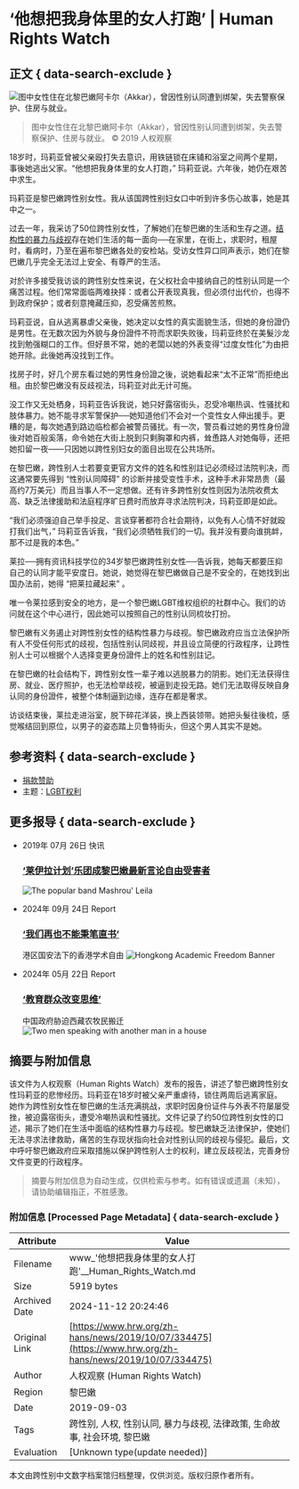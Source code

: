 # ‘他想把我身体里的女人打跑’ | Human Rights Watch

## 正文 { data-search-exclude }


![图中女性住在北黎巴嫩阿卡尔（Akkar），曾因性别认同遭到绑架，失去警察保护、住房与就业。](https://sites/default/files/styles/embed_xxl/public/multimedia_images_2019/201910lgbt_lebanon_transrights.jpg?itok=6ifP7r6-)
> 图中女性住在北黎巴嫩阿卡尔（Akkar），曾因性别认同遭到绑架，失去警察保护、住房与就业。 © 2019 人权观察

18岁时，玛莉亚曾被父亲殴打失去意识，用铁链锁在床铺和浴室之间两个星期，事後她逃出父家。“他想把我身体里的女人打跑，” 玛莉亚说。六年後，她仍在艰苦中求生。

玛莉亚是黎巴嫩跨性别女性。我从该国跨性别妇女口中听到许多伤心故事，她是其中之一。

过去一年，我采访了50位跨性别女性，了解她们在黎巴嫩的生活和生存之道。[结构性的暴力与歧视](https://www.hrw.org/report/2019/09/03/dont-punish-me-who-i-am/systemic-discrimination-against-transgender-women-lebanon)存在她们生活的每一面向──在家里，在街上，求职时，租屋时，看病时，乃至在遍布黎巴嫩各处的安检站。受访女性异口同声表示，她们在黎巴嫩几乎完全无法过上安全、有尊严的生活。

对於许多接受我访谈的跨性别女性来说，在父权社会中接纳自己的性别认同是一个痛苦过程。他们常常面临两难抉择：或者公开表现真我，但必须付出代价，也得不到政府保护；或者刻意掩藏压抑，忍受痛苦煎熬。

玛莉亚说，自从逃离暴虐父亲後，她决定以女性的真实面貌生活，但她的身份證仍是男性。在无数次因为外貌与身份證件不符而求职失败後，玛莉亚终於在美髮沙龙找到勉强糊口的工作。但好景不常，她的老闆以她的外表变得“过度女性化”为由把她开除。此後她再没找到工作。

找房子时，好几个房东看过她的男性身份證之後，说她看起来“太不正常”而拒绝出租。由於黎巴嫩没有反歧视法，玛莉亚对此无计可施。

没工作又无处栖身，玛莉亚告诉我说，她只好露宿街头，忍受冷嘲热讽、性骚扰和肢体暴力。她不能寻求军警保护──她知道他们不会对一个变性女人伸出援手。更糟的是，每次她遇到路边临检都会被警员骚扰。有一次，警员看过她的男性身份證後对她百般奚落，命令她在大街上脱到只剩胸罩和内裤，耸恿路人对她侮辱，还把她扣留一夜——只因她以跨性别妇女的面目出现在公共场所。

在黎巴嫩，跨性别人士若要变更官方文件的姓名和性别註记必须经过法院判决，而这通常要先得到 “性别认同障碍” 的诊断并接受变性手术，这种手术非常昂贵（最高约7万美元）而且当事人不一定想做。还有许多跨性别女性则因为法院收费太高、缺乏法律援助和法庭程序旷日费时而放弃寻求法院判决，玛莉亚即是如此。

“我们必须强迫自己举手投足、言谈穿著都符合社会期待，以免有人心情不好就殴打我们出气，” 玛莉亚告诉我，“我们必须牺牲我们的一切。我并没有要向谁挑衅，那不过是我的本色。”

莱拉──拥有资讯科技学位的34岁黎巴嫩跨性别女性──告诉我，她每天都要压抑自己的认同才能平安度日。她说，她觉得在黎巴嫩做自己是不安全的，在她找到出国办法前，她得 “把莱拉藏起来” 。

唯一令莱拉感到安全的地方，是一个黎巴嫩LGBT维权组织的社群中心。我们的访问就在这个中心进行，因此她可以按照自己的性别认同梳妆打扮。

黎巴嫩有义务遏止对跨性别女性的结构性暴力与歧视。黎巴嫩政府应当立法保护所有人不受任何形式的歧视，包括性别认同歧视，并且设立简便的行政程序，让跨性别人士可以根据个人选择变更身份證件上的姓名和性别註记。

在黎巴嫩的社会结构下，跨性别女性一辈子难以逃脱暴力的阴影。她们无法获得住房、就业、医疗照护，也无法检举歧视，被逼到走投无路。她们无法取得反映自身认同的身份證件，被整个体制逼到边缘，连存在都是奢求。

访谈结束後，莱拉走进浴室，脱下碎花洋装，换上西装领带。她把头髮往後梳，感觉喉结回到原位，以男子的姿态踏上贝鲁特街头，但这个男人其实不是她。

## 参考资料 { data-search-exclude }
- [捐款赞助](https://donate.hrw.org/page/107245/donate/1?ea.tracking.id=EP2022EVpgdonate&promo_id=1000)
- 主题：[LGBT权利](https://www.hrw.org/topic/lgbtquanli)

## 更多报导 { data-search-exclude }
- 2019年 07月 26日 快讯
    ### [‘莱伊拉计划’乐团成黎巴嫩最新言论自由受害者](https://www.hrw.org/zh-hans/news/2019/07/26/332458)
    ![The popular band Mashrou' Leila](https://sites/default/files/styles/square/public/multimedia_images_2019/201907mena_lebanon_mashrouleila.jpg?itok=8ZVzLD_Y)

- 2024年 09月 24日 Report
    ### [‘我们再也不能秉笔直书’](https://www.hrw.org/zh-hans/report/2024/09/25/389164)
    港区国安法下的香港学术自由
    ![Hongkong Academic Freedom Banner](https://sites/default/files/styles/square/public/media_2024/09/202409asia_hongkong_academic_freedom_illustration.jpg?h=e5aec6c8&itok=ESgdzr9Z)

- 2024年 05月 22日 Report
    ### [‘教育群众改变思维’](https://www.hrw.org/zh-hans/report/2024/05/22/educate-masses-change-their-minds/chinas-forced-relocation-rural-tibetans)
    中国政府胁迫西藏农牧民搬迁
    ![Two men speaking with another man in a house](https://sites/default/files/styles/square/public/media_2024/05/202405asia_china_tibet_ccp_meeting.jpg?h=cfd2cf8d&itok=oD8-iEUC)
<!-- tcd_original_link https://www.hrw.org/zh-hans/news/2019/10/07/334475 -->
## 摘要与附加信息

<!-- tcd_abstract -->
该文件为人权观察（Human Rights Watch）发布的报告，讲述了黎巴嫩跨性别女性玛莉亚的悲惨经历。玛莉亚在18岁时被父亲严重虐待，锁住两周后逃离家庭。她作为跨性别女性在黎巴嫩的生活充满挑战，求职时因身份证件与外表不符屡屡受挫，被迫露宿街头，遭受冷嘲热讽和性骚扰。文件记录了约50位跨性别女性的口述，揭示了她们在生活中面临的结构性暴力与歧视。黎巴嫩缺乏法律保护，使她们无法寻求法律救助，痛苦的生存现状指向社会对性别认同的歧视与侵犯。最后，文中呼吁黎巴嫩政府应采取措施以保护跨性别人士的权利，建立反歧视法，完善身份文件变更的行政程序。
<!-- tcd_abstract_end -->

> 摘要与附加信息为自动生成，仅供检索与参考。如有错误或遗漏（未知），请协助编辑指正，不胜感激。

### 附加信息 [Processed Page Metadata] { data-search-exclude }

| Attribute       | Value                                  |
|-----------------|----------------------------------------|
| Filename        | www_'他想把我身体里的女人打跑'__Human_Rights_Watch.md                             |
| Size            | 5919 bytes                           |
| Archived Date   | 2024-11-12 20:24:46                             |
| Original Link   | [https://www.hrw.org/zh-hans/news/2019/10/07/334475](https://www.hrw.org/zh-hans/news/2019/10/07/334475)                       |
| Author          | 人权观察 (Human Rights Watch)                               |
| Region          | 黎巴嫩                               |
| Date            | 2019-09-03                                 |
| Tags            | 跨性别, 人权, 性别认同, 暴力与歧视, 法律政策, 生命故事, 社会环境, 黎巴嫩                                 |
| Evaluation            | [Unknown type(update needed)]                                 |
<!-- tcd_table_end -->

本文由跨性别中文数字档案馆归档整理，仅供浏览。版权归原作者所有。
